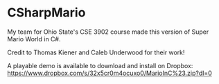 # CSharpMario

My team for Ohio State's CSE 3902 course made this version of Super Mario World in C#.

Credit to Thomas Kiener and Caleb Underwood for their work!

A playable demo is available to download and install on Dropbox: https://www.dropbox.com/s/32x5cr0m4ocuxo0/MarioInC%23.zip?dl=0
